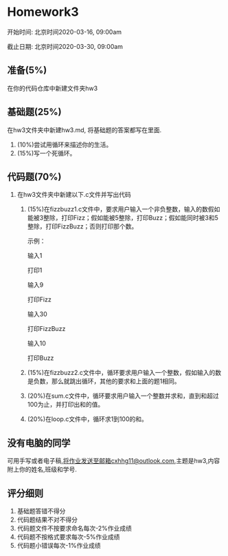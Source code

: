 # Homework3

开始时间: 北京时间2020-03-16, 09:00am

截止日期: 北京时间2020-03-30, 09:00am

## 准备(5%)

在你的代码仓库中新建文件夹hw3

## 基础题(25%)

在hw3文件夹中新建hw3.md, 将基础题的答案都写在里面.

1. (10%)尝试用循环来描述你的生活。
2. (15%)写一个死循环。

## 代码题(70%)

1. 在hw3文件夹中新建以下.c文件并写出代码
   
   1. (15%)在fizzbuzz1.c文件中，要求用户输入一个非负整数，输入的数假如能被3整除，打印Fizz；假如能被5整除，打印Buzz；假如能同时被3和5整除，打印FizzBuzz；否则打印那个数。
   
      示例：
   
      输入1
   
      打印1
   
      输入9
   
      打印Fizz
   
      输入30
   
      打印FizzBuzz
   
      输入10
   
      打印Buzz
   
   2. (15%)在fizzbuzz2.c文件中，循环要求用户输入一个整数，假如输入的数是负数，那么就跳出循环，其他的要求和上面的题1相同。
   
   3. (20%)在sum.c文件中，循环要求用户输入一个整数并求和，直到和超过100为止，并打印出和的值。
   
   4. (20%)在loop.c文件中，循环求1到100的和。
   

## 没有电脑的同学

可用手写或者电子稿,将作业发送至邮箱cxhhg11@outlook.com,主题是hw3,内容附上你的姓名,班级和学号.

## 评分细则

1. 基础题答错不得分
2. 代码题结果不对不得分
3. 代码题文件不按要求命名每次-2%作业成绩
4. 代码题不按格式要求每次-5%作业成绩
5. 代码题小错误每次-1%作业成绩